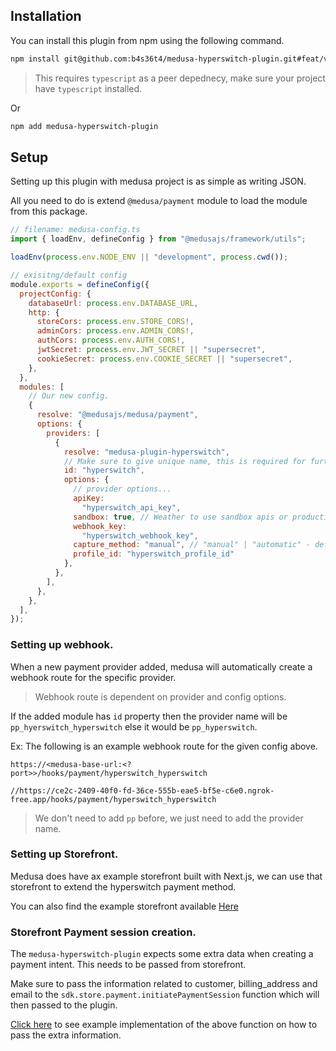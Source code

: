 ## Installation

You can install this plugin from npm using the following command.

```sh
npm install git@github.com:b4s36t4/medusa-hyperswitch-plugin.git#feat/v2
```

> This requires `typescript` as a peer depednecy, make sure your project have `typescript` installed.

Or

```sh
npm add medusa-hyperswitch-plugin
```

## Setup

Setting up this plugin with medusa project is as simple as writing JSON.

All you need to do is extend `@medusa/payment` module to load the module from this package.

```javascript
// filename: medusa-config.ts
import { loadEnv, defineConfig } from "@medusajs/framework/utils";

loadEnv(process.env.NODE_ENV || "development", process.cwd());

// exisitng/default config
module.exports = defineConfig({
  projectConfig: {
    databaseUrl: process.env.DATABASE_URL,
    http: {
      storeCors: process.env.STORE_CORS!,
      adminCors: process.env.ADMIN_CORS!,
      authCors: process.env.AUTH_CORS!,
      jwtSecret: process.env.JWT_SECRET || "supersecret",
      cookieSecret: process.env.COOKIE_SECRET || "supersecret",
    },
  },
  modules: [
    // Our new config.
    {
      resolve: "@medusajs/medusa/payment",
      options: {
        providers: [
          {
            resolve: "medusa-plugin-hyperswitch",
            // Make sure to give unique name, this is required for further actions.
            id: "hyperswitch",
            options: {
              // provider options...
              apiKey:
                "hyperswitch_api_key",
              sandbox: true, // Weather to use sandbox apis or production apis.
              webhook_key:
                "hyperswitch_webhook_key",
              capture_method: "manual", // "manual" | "automatic" - defaults to `automatic`
              profile_id: "hyperswitch_profile_id"
            },
          },
        ],
      },
    },
  ],
});

```

### Setting up webhook.

When a new payment provider added, medusa will automatically create a webhook route for the specific provider. 

> Webhook route is dependent on provider and config options.

If the added module has `id` property then the provider name will be `pp_hyerswitch_hyperswitch` else it would be `pp_hyperswitch`.

Ex: The following is an example webhook route for the given config above.

```
https://<medusa-base-url:<?port>>/hooks/payment/hyperswitch_hyperswitch

//https://ce2c-2409-40f0-fd-36ce-555b-eae5-bf5e-c6e0.ngrok-free.app/hooks/payment/hyperswitch_hyperswitch
```

> We don't need to add `pp` before, we just need to add the provider name. 

### Setting up Storefront.

Medusa does have ax example storefront built with Next.js, we can use that storefront to extend the hyperswitch payment method. 

You can also find the example storefront available [Here](url)

### Storefront Payment session creation.

The `medusa-hyperswitch-plugin` expects some extra data when creating a payment intent. This needs to be passed from storefront.

Make sure to pass the information related to customer, billing_address and email to the `sdk.store.payment.initiatePaymentSession` function which will then passed to the plugin.

[Click here](https://github.com/b4s36t4/medusa-hs-store/blob/13d791a51dc40f4e03a0a96d95535ea30e6b5cc9/src/modules/checkout/components/payment/index.tsx#L92) to see example implementation of the above function on how to pass the extra information.

